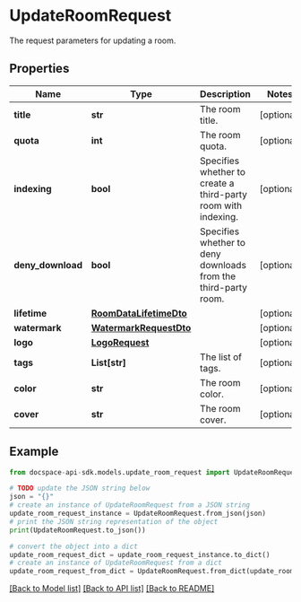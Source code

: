 # UpdateRoomRequest
The request parameters for updating a room.

## Properties

Name | Type | Description | Notes
------------ | ------------- | ------------- | -------------
**title** | **str** | The room title. | [optional] 
**quota** | **int** | The room quota. | [optional] 
**indexing** | **bool** | Specifies whether to create a third-party room with indexing. | [optional] 
**deny_download** | **bool** | Specifies whether to deny downloads from the third-party room. | [optional] 
**lifetime** | [**RoomDataLifetimeDto**](RoomDataLifetimeDto.md) |  | [optional] 
**watermark** | [**WatermarkRequestDto**](WatermarkRequestDto.md) |  | [optional] 
**logo** | [**LogoRequest**](LogoRequest.md) |  | [optional] 
**tags** | **List[str]** | The list of tags. | [optional] 
**color** | **str** | The room color. | [optional] 
**cover** | **str** | The room cover. | [optional] 

## Example

```python
from docspace-api-sdk.models.update_room_request import UpdateRoomRequest

# TODO update the JSON string below
json = "{}"
# create an instance of UpdateRoomRequest from a JSON string
update_room_request_instance = UpdateRoomRequest.from_json(json)
# print the JSON string representation of the object
print(UpdateRoomRequest.to_json())

# convert the object into a dict
update_room_request_dict = update_room_request_instance.to_dict()
# create an instance of UpdateRoomRequest from a dict
update_room_request_from_dict = UpdateRoomRequest.from_dict(update_room_request_dict)
```
[[Back to Model list]](../README.md#documentation-for-models) [[Back to API list]](../README.md#documentation-for-api-endpoints) [[Back to README]](../README.md)


